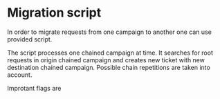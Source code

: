 # Migration script

In order to migrate requests from one campaign to another one can use provided script.

The script processes one chained campaign at time. It searches for root requests in origin chained campaign and creates new ticket with new destination chained campaign. Possible chain repetitions are taken into account.

Improtant flags are 
